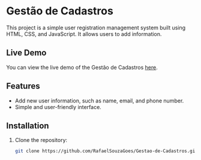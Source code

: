 
# Gestão de Cadastros

This project is a simple user registration management system built using HTML, CSS, and JavaScript. It allows users to add information.

## Live Demo

You can view the live demo of the Gestão de Cadastros [here](https://pagina-cadastro.netlify.app).

## Features

- Add new user information, such as name, email, and phone number.
- Simple and user-friendly interface.

## Installation

1. Clone the repository:

   ```bash
   git clone https://github.com/RafaelSouzaGoes/Gestao-de-Cadastros.git

